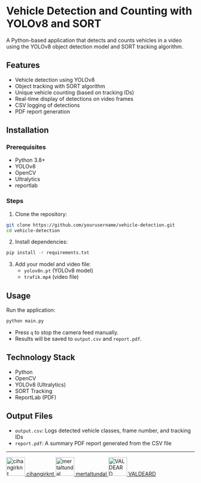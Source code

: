 # Vehicle Detection and Counting with YOLOv8 and SORT

A Python-based application that detects and counts vehicles in a video using the YOLOv8 object detection model and SORT tracking algorithm.

##  Features

- Vehicle detection using YOLOv8
- Object tracking with SORT algorithm
- Unique vehicle counting (based on tracking IDs)
- Real-time display of detections on video frames
- CSV logging of detections
- PDF report generation

## Installation

### Prerequisites

- Python 3.8+
- YOLOv8
- OpenCV
- Ultralytics
- reportlab

### Steps

1. Clone the repository:

```bash
git clone https://github.com/yourusername/vehicle-detection.git
cd vehicle-detection
```

2. Install dependencies:

```bash
pip install -r requirements.txt
```

3. Add your model and video file:
   - `yolov8n.pt` (YOLOv8 model)
   - `trafik.mp4` (video file)

##  Usage

Run the application:

```bash
python main.py
```

- Press `q` to stop the camera feed manually.
- Results will be saved to `output.csv` and `report.pdf`.

## Technology Stack

- Python
- OpenCV
- YOLOv8 (Ultralytics)
- SORT Tracking
- ReportLab (PDF)

## Output Files

- `output.csv`: Logs detected vehicle classes, frame number, and tracking IDs
- `report.pdf`: A summary PDF report generated from the CSV file

---

<a href="https://github.com/cihangirknt" target="_blank">
  <img src="https://avatars.githubusercontent.com/cihangirknt?v=4" width="50px" alt="cihangirknt"/>
  cihangirknt
</a>

<a href="https://github.com/mertaltundal" target="_blank">
  <img src="https://avatars.githubusercontent.com/mertaltundal?v=4" width="50px" alt="mertaltundal"/>
  mertaltundal
</a>

<a href="https://github.com/mertaltundal" target="_blank">
  <img src="https://avatars.githubusercontent.com/VALDEARD?v=4" width="50px" alt="VALDEARD"/>
  VALDEARD
</a>



